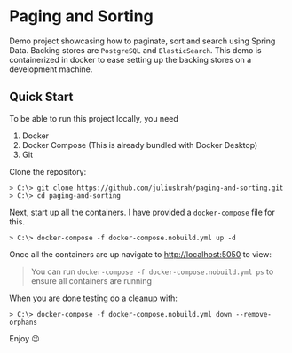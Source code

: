 # Paging and Sorting

Demo project showcasing how to paginate, sort and search using Spring Data. Backing stores are `PostgreSQL` and `ElasticSearch`.
This demo is containerized in docker to ease setting up the backing stores on a development machine.

## Quick Start

To be able to run this project locally, you need

1. Docker
2. Docker Compose (This is already bundled with Docker Desktop)
3. Git

Clone the repository:

```posh
> C:\> git clone https://github.com/juliuskrah/paging-and-sorting.git
> C:\> cd paging-and-sorting
```

Next, start up all the containers. I have provided a `docker-compose` file for this.

```posh
> C:\> docker-compose -f docker-compose.nobuild.yml up -d
```

Once all the containers are up navigate to [http://localhost:5050](http://localhost:5050) to view:

> You can run `docker-compose -f docker-compose.nobuild.yml ps` to ensure all containers are running

When you are done testing do a cleanup with:

```posh
> C:\> docker-compose -f docker-compose.nobuild.yml down --remove-orphans
```

Enjoy :wink: